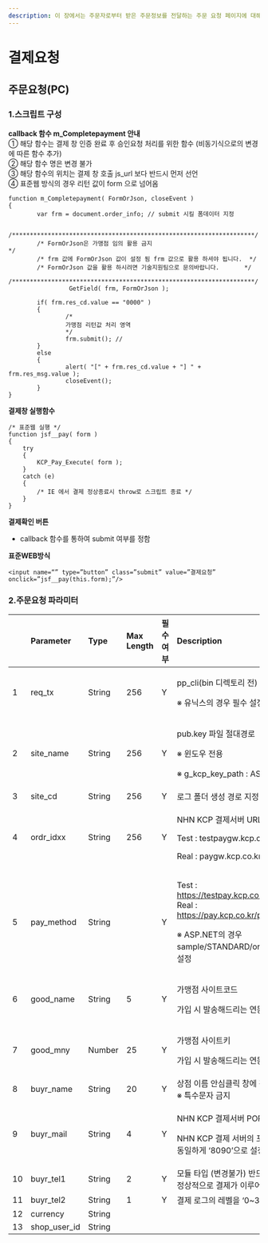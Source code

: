 ```yaml
---
description: 이 장에서는 주문자로부터 받은 주문정보를 전달하는 주문 요청 페이지에 대해 설명합니다.
---
```


# 결제요청

## 주문요청\(PC\)

### 1.스크립트 구성

**callback 함수 m\_Completepayment 안내**  
① 해당 함수는 결제 창 인증 완료 후 승인요청 처리를 위한 함수 \(비동기식으로의 변경에 따른 함수 추가\)  
② 해당 함수 명은 변경 불가  
③ 해당 함수의 위치는 결제 창 호출 js\_url 보다 반드시 먼저 선언  
④ 표준웹 방식의 경우 리턴 값이 form 으로 넘어옴

```text
function m_Completepayment( FormOrJson, closeEvent )
{
        var frm = document.order_info; // submit 시킬 폼데이터 지정

        /********************************************************************/
        /* FormOrJson은 가맹점 임의 활용 금지                               */
        /* frm 값에 FormOrJson 값이 설정 됨 frm 값으로 활용 하셔야 됩니다.  */
        /* FormOrJson 값을 활용 하시려면 기술지원팀으로 문의바랍니다.       */
        /********************************************************************/
                 GetField( frm, FormOrJson );            

        if( frm.res_cd.value == "0000" )
        {
                /*
                가맹점 리턴값 처리 영역
                */
                frm.submit(); // 
        }
        else
        {
                alert( "[" + frm.res_cd.value + "] " + frm.res_msg.value );
                closeEvent();
        }
}
```

**결제창 실행함수**

```text
/* 표준웹 실행 */
function jsf__pay( form )
{
    try
    {
        KCP_Pay_Execute( form ); 
    }
    catch (e)
    {
        /* IE 에서 결제 정상종료시 throw로 스크립트 종료 */ 
    }
}
```

**결제확인 버튼**

* callback 함수를 통하여 submit 여부를 정함

**표준WEB방식**

```text
<input name=“” type=”button” class=”submit” value=”결제요청” onclick=”jsf__pay(this.form);”/>
```

### 2.주문요청 파라미터

<table>
  <thead>
    <tr>
      <th style="text-align:left"></th>
      <th style="text-align:left"><b>Parameter</b>
      </th>
      <th style="text-align:left"><b>Type</b>
      </th>
      <th style="text-align:left">Max Length</th>
      <th style="text-align:left">&#xD544;&#xC218; &#xC5EC;&#xBD80;</th>
      <th style="text-align:left">Description</th>
    </tr>
  </thead>
  <tbody>
    <tr>
      <td style="text-align:left">1</td>
      <td style="text-align:left">req_tx</td>
      <td style="text-align:left">String</td>
      <td style="text-align:left">256</td>
      <td style="text-align:left">Y</td>
      <td style="text-align:left">
        <p>pp_cli(bin &#xB514;&#xB809;&#xD1A0;&#xB9AC; &#xC804;) &#xBAA8;&#xB4C8;
          &#xC808;&#xB300;&#xACBD;&#xB85C;</p>
        <p>&#x203B; &#xC720;&#xB2C9;&#xC2A4;&#xC758; &#xACBD;&#xC6B0; &#xD544;&#xC218;
          &#xC124;&#xC815;</p>
      </td>
    </tr>
    <tr>
      <td style="text-align:left">2</td>
      <td style="text-align:left">site_name</td>
      <td style="text-align:left">String</td>
      <td style="text-align:left">256</td>
      <td style="text-align:left">Y</td>
      <td style="text-align:left">
        <p>pub.key &#xD30C;&#xC77C; &#xC808;&#xB300;&#xACBD;&#xB85C;</p>
        <p>&#x203B; &#xC708;&#xB3C4;&#xC6B0; &#xC804;&#xC6A9;</p>
        <p>&#x203B; g_kcp_key_path : ASP.NET &#xC804;&#xC6A9;</p>
      </td>
    </tr>
    <tr>
      <td style="text-align:left">3</td>
      <td style="text-align:left">site_cd</td>
      <td style="text-align:left">String</td>
      <td style="text-align:left">256</td>
      <td style="text-align:left">Y</td>
      <td style="text-align:left">&#xB85C;&#xADF8; &#xD3F4;&#xB354; &#xC0DD;&#xC131; &#xACBD;&#xB85C; &#xC9C0;&#xC815;</td>
    </tr>
    <tr>
      <td style="text-align:left">4</td>
      <td style="text-align:left">ordr_idxx</td>
      <td style="text-align:left">String</td>
      <td style="text-align:left">256</td>
      <td style="text-align:left">Y</td>
      <td style="text-align:left">
        <p>NHN KCP &#xACB0;&#xC81C;&#xC11C;&#xBC84; URL</p>
        <p>Test : testpaygw.kcp.co.kr</p>
        <p>Real : paygw.kcp.co.kr</p>
      </td>
    </tr>
    <tr>
      <td style="text-align:left">5</td>
      <td style="text-align:left">pay_method</td>
      <td style="text-align:left">String</td>
      <td style="text-align:left"></td>
      <td style="text-align:left">Y</td>
      <td style="text-align:left">
        <p>Test : <a href="https://testpay.kcp.co.kr/plugin/payplus_web.jsp">https://testpay.kcp.co.kr/plugin/payplus_web.jsp</a> Real
          : <a href="https://pay.kcp.co.kr/plugin/payplus_web.jsp">https://pay.kcp.co.kr/plugin/payplus_web.jsp</a>
        </p>
        <p>&#x203B; ASP.NET&#xC758; &#xACBD;&#xC6B0; sample/STANDARD/orderl.aspx
          &#xD398;&#xC774;&#xC9C0;&#xC5D0;&#xC11C; &#xC9C1;&#xC811; &#xC124;&#xC815;</p>
      </td>
    </tr>
    <tr>
      <td style="text-align:left">6</td>
      <td style="text-align:left">good_name</td>
      <td style="text-align:left">String</td>
      <td style="text-align:left">5</td>
      <td style="text-align:left">Y</td>
      <td style="text-align:left">
        <p>&#xAC00;&#xB9F9;&#xC810; &#xC0AC;&#xC774;&#xD2B8;&#xCF54;&#xB4DC;</p>
        <p>&#xAC00;&#xC785; &#xC2DC; &#xBC1C;&#xC1A1;&#xD574;&#xB4DC;&#xB9AC;&#xB294;
          &#xC5F0;&#xB3D9;&#xBA54;&#xC77C; &#xCC38;&#xC870;</p>
      </td>
    </tr>
    <tr>
      <td style="text-align:left">7</td>
      <td style="text-align:left">good_mny</td>
      <td style="text-align:left">Number</td>
      <td style="text-align:left">25</td>
      <td style="text-align:left">Y</td>
      <td style="text-align:left">
        <p>&#xAC00;&#xB9F9;&#xC810; &#xC0AC;&#xC774;&#xD2B8;&#xD0A4;</p>
        <p>&#xAC00;&#xC785; &#xC2DC; &#xBC1C;&#xC1A1;&#xD574;&#xB4DC;&#xB9AC;&#xB294;
          &#xC5F0;&#xB3D9;&#xBA54;&#xC77C; &#xCC38;&#xC870;</p>
      </td>
    </tr>
    <tr>
      <td style="text-align:left">8</td>
      <td style="text-align:left">buyr_name</td>
      <td style="text-align:left">String</td>
      <td style="text-align:left">20</td>
      <td style="text-align:left">Y</td>
      <td style="text-align:left">&#xC0C1;&#xC810; &#xC774;&#xB984; &#xC548;&#xC2EC;&#xD074;&#xB9AD; &#xCC3D;&#xC5D0;
        &#xD310;&#xB9E4;&#xC790; &#xB610;&#xB294; &#xC0C1;&#xC810; &#xBA85;&#xC73C;&#xB85C;
        &#xD45C;&#xC2DC; &#x203B; &#xD2B9;&#xC218;&#xBB38;&#xC790; &#xAE08;&#xC9C0;</td>
    </tr>
    <tr>
      <td style="text-align:left">9</td>
      <td style="text-align:left">buyr_mail</td>
      <td style="text-align:left">String</td>
      <td style="text-align:left">4</td>
      <td style="text-align:left">Y</td>
      <td style="text-align:left">
        <p>NHN KCP &#xACB0;&#xC81C;&#xC11C;&#xBC84; PORT</p>
        <p>NHN KCP &#xACB0;&#xC81C; &#xC11C;&#xBC84;&#xC758; &#xD3EC;&#xD2B8;&#xB85C;
          &#xD14C;&#xC2A4;&#xD2B8; &#xC2E4; &#xACB0;&#xC81C;&#xC758; &#xACBD;&#xC6B0;
          &#xB3D9;&#xC77C;&#xD558;&#xAC8C; &#x2018;8090&#x2019;&#xC73C;&#xB85C; &#xC124;&#xC815;</p>
      </td>
    </tr>
    <tr>
      <td style="text-align:left">10</td>
      <td style="text-align:left">buyr_tel1</td>
      <td style="text-align:left">String</td>
      <td style="text-align:left">2</td>
      <td style="text-align:left">Y</td>
      <td style="text-align:left">&#xBAA8;&#xB4C8; &#xD0C0;&#xC785; (&#xBCC0;&#xACBD;&#xBD88;&#xAC00;) &#xBC18;&#xB4DC;&#xC2DC;
        &#x2018;01&#x2019;&#xB85C; &#xC124;&#xC815; (&#xC124;&#xC815; &#xBCC0;&#xACBD;
        &#xC2DC; &#xC815;&#xC0C1;&#xC801;&#xC73C;&#xB85C; &#xACB0;&#xC81C;&#xAC00;
        &#xC774;&#xB8E8;&#xC5B4;&#xC9C0;&#xC9C0; &#xC54A;&#xC744; &#xC218; &#xC788;&#xC74C;)</td>
    </tr>
    <tr>
      <td style="text-align:left">11</td>
      <td style="text-align:left">buyr_tel2</td>
      <td style="text-align:left">String</td>
      <td style="text-align:left">1</td>
      <td style="text-align:left">Y</td>
      <td style="text-align:left">&#xACB0;&#xC81C; &#xB85C;&#xADF8;&#xC758; &#xB808;&#xBCA8;&#xC744; &#x2018;0~3&#x2019;&#xC73C;&#xB85C;
        &#xC124;&#xC815;</td>
    </tr>
    <tr>
      <td style="text-align:left">12</td>
      <td style="text-align:left">currency</td>
      <td style="text-align:left">String</td>
      <td style="text-align:left"></td>
      <td style="text-align:left"></td>
      <td style="text-align:left"></td>
    </tr>
    <tr>
      <td style="text-align:left">13</td>
      <td style="text-align:left">shop_user_id</td>
      <td style="text-align:left">String</td>
      <td style="text-align:left"></td>
      <td style="text-align:left"></td>
      <td style="text-align:left"></td>
    </tr>
  </tbody>
</table>

